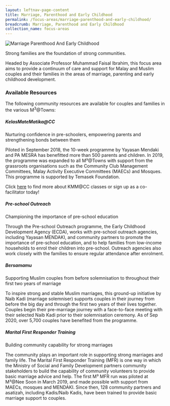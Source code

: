 ```yaml
---
layout: leftnav-page-content
title: Marriage, Parenthood and Early Childhood
permalink: /focus-areas/marriage-parenthood-and-early-childhood/
breadcrumb: Marriage, Parenthood and Early Childhood
collection_name: focus-areas
---
```


![Marriage Parenthood And Early Childhood](/images/focus-area-marriage.jpg)

Strong families are the foundation of strong communities.

Headed by Associate Professor Muhammad Faisal Ibrahim, this focus area aims to provide a continuum of care and support for Malay and Muslim couples and their families in the areas of marriage, parenting and early childhood development.

### **Available Resources**

The following community resources are available for couples and families in the various M<sup>3</sup>@Towns:

##### **KelasMateMatika@CC**
<p class="desc">Nurturing confidence in pre-schoolers, empowering parents and strengthening bonds between them</p>

Piloted in September 2018, the 10-week programme by Yayasan Mendaki and PA MESRA has benefitted more than 500 parents and children. In 2019, the programme was expanded to all M³@Towns with support from the grassroots organisations such as the Community Club Management Committees, Malay Activity Executive Committees (MAECs) and Mosques. This programme is supported by Temasek Foundation.

Click [here](https://www.volunteer.sg/volunteer/opportunity/details/?id=03c6035e-92cc-ea11-a9eb-f0f4a9147f4a&fbclid=IwAR0yr40BsvT3W17aYzYnIyoN8wFiIJoFa7R1BBHcm8Rb8y4SNBjLk12dYfk) to find more about KMM@CC classes or sign up as a co-facilitator today!

##### **Pre-school Outreach**
<p class="desc">Championing the importance of pre-school education</p>

Through the Pre-school Outreach programme, the Early Childhood Development Agency (ECDA), works with pre-school outreach agencies, including Yayasan MENDAKI, and community partners to promote the importance of pre-school education, and to help families from low-income households to enrol their children into pre-school. Outreach agencies also work closely with the families to ensure regular attendance after enrolment.

##### **Bersamamu**
<p class="desc">Supporting Muslim couples from before solemnisation to throughout their first two years of marriage</p>

To inspire strong and stable Muslim marriages, this ground-up initiative by Naib Kadi (marriage solemniser) supports couples in their journey from before the big day and through the first two years of their lives together. Couples begin their pre-marriage journey with a face-to-face meeting with their selected Naib Kadi prior to their solemnisation ceremony. As of Sep 2020, over 5,700 couples have benefited from the programme.

##### **Marital First Responder Training**
<p class="desc">Building community capability for strong marriages</p>

The community plays an important role in supporting strong marriages and family life. The Marital First Responder Training (MFR) is one way in which the Ministry of Social and Family Development partners community stakeholders to build the capability of community volunteers to provide basic marriage advice and help. The first M³ MFR run was piloted at M³@Nee Soon in March 2019, and made possible with support from MAECs, mosques and MENDAKI. Since then, 128 community partners and asatizah, including Kadis/Naib Kadis, have been trained to provide basic marriage support to couples.


